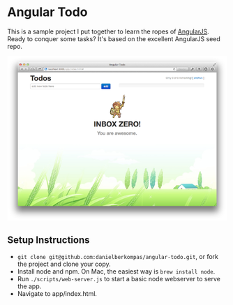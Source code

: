 # Angular Todo
This is a sample project I put together to learn the ropes of [AngularJS](http://angularjs.org).  Ready to conquer some tasks?  It's based on the excellent AngularJS seed repo.

![screenshot](/screenshot.png)

## Setup Instructions

* `git clone git@github.com:danielberkompas/angular-todo.git`, or fork the project and clone your copy.
* Install node and npm.  On Mac, the easiest way is `brew install node`.
* Run `./scripts/web-server.js` to start a basic node webserver to serve the app.
* Navigate to app/index.html.